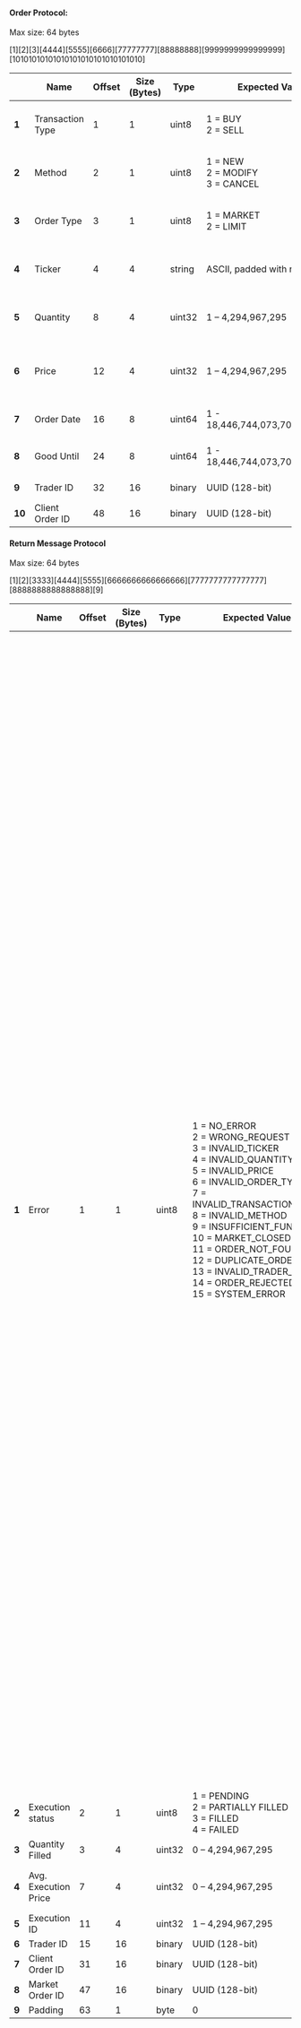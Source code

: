 #### Order Protocol:

Max size: 64 bytes

[1][2][3][4444][5555][6666][77777777][88888888][9999999999999999][10101010101010101010101010101010]

|        | Name             | Offset | Size (Bytes) | Type   | Expected Value                            | Notes / Examples                                    |
| ------ | ---------------- | ------ | ------------ | ------ | ----------------------------------------- | --------------------------------------------------- |
| **1**  | Transaction Type | 1      | 1            | uint8  | 1 = BUY <br/> 2 = SELL                    | Buy or sell order (0 is invalid)                    |
| **2**  | Method           | 2      | 1            | uint8  | 1 = NEW <br/> 2 = MODIFY <br/> 3 = CANCEL | Defines message type (0 is invalid)                 |
| **3**  | Order Type       | 3      | 1            | uint8  | 1 = MARKET <br/> 2 = LIMIT                | Market or limit order (0 is invalid)                |
| **4**  | Ticker           | 4      | 4            | string | ASCII, padded with nulls                  | "XYZQ" <br/> "XYZ\0" <br/> "XY\0\0" <br/> "X\0\0\0" |
| **5**  | Quantity         | 8      | 4            | uint32 | 1 – 4,294,967,295                         | Number of shares (must be > 0)                      |
| **6**  | Price            | 12     | 4            | uint32 | 1 – 4,294,967,295                         | int in cents, e.g., 12,345 = $123.45                |
| **7**  | Order Date       | 16     | 8            | uint64 | 1 - 18,446,744,073,709,551,615            | Unix epoch (ms)                                     |
| **8**  | Good Until       | 24     | 8            | uint64 | 1 - 18,446,744,073,709,551,615            | Unix epoch (ms)                                     |
| **9**  | Trader ID        | 32     | 16           | binary | UUID (128-bit)                            | Binary UUID                                         |
| **10** | Client Order ID  | 48     | 16           | binary | UUID (128-bit)                            | Binary UUID                                         |

#### Return Message Protocol

Max size: 64 bytes

[1][2][3333][4444][5555][6666666666666666][7777777777777777][8888888888888888][9]

|       | Name                 | Offset | Size (Bytes) | Type   | Expected Value                                                                                                                                                                                                                                                                                                                                                                                                | Notes / Examples                                                                                                                                                                                                                                                                                                                                                                                                                                                                                                                                                                                                                                                                                                                                                                                                                                                                                                                                                                                                                                                                                                                                                  |
| ----- | -------------------- | ------ | ------------ | ------ | ------------------------------------------------------------------------------------------------------------------------------------------------------------------------------------------------------------------------------------------------------------------------------------------------------------------------------------------------------------------------------------------------------------- | ----------------------------------------------------------------------------------------------------------------------------------------------------------------------------------------------------------------------------------------------------------------------------------------------------------------------------------------------------------------------------------------------------------------------------------------------------------------------------------------------------------------------------------------------------------------------------------------------------------------------------------------------------------------------------------------------------------------------------------------------------------------------------------------------------------------------------------------------------------------------------------------------------------------------------------------------------------------------------------------------------------------------------------------------------------------------------------------------------------------------------------------------------------------- |
| **1** | Error                | 1      | 1            | uint8  | 1 = NO_ERROR <br/> 2 = WRONG_REQUEST <br/> 3 = INVALID_TICKER <br/> 4 = INVALID_QUANTITY <br/> 5 = INVALID_PRICE <br/> 6 = INVALID_ORDER_TYPE <br/> 7 = INVALID_TRANSACTION_TYPE <br/> 8 = INVALID_METHOD <br/> 9 = INSUFFICIENT_FUNDS <br/> 10 = MARKET_CLOSED <br/> 11 = ORDER_NOT_FOUND <br/> 12 = DUPLICATE_ORDER_ID <br/> 13 = INVALID_TRADER_ID <br/> 14 = ORDER_REJECTED <br/> 15 = SYSTEM_ERROR <br/> | 1: The order was processed successfully (no issues). <br/> 2: The request is malformed or invalid (e.g., incorrect message format or unknown method). <br/> 3: The ticker symbol is invalid (e.g., exceeds 4 characters, contains non-ASCII characters, or doesn’t exist in the market). <br/> 4: The quantity is invalid (e.g., 0 or exceeds allowed limits). <br/> 5: The price is invalid (e.g., exceeds $42,949.67 for uint32 or violates market rules). <br/> 6: The order type is invalid (e.g., not MARKET or LIMIT). <br/> 7: The transaction type is invalid (e.g., not BUY or SELL). <br/> 8: The method is invalid (e.g., not NEW, MODIFY, or CANCEL). <br/> 9: The trader’s account lacks sufficient funds or margin for the order. <br/> 10: The market is closed, and the order cannot be processed. <br/> 11: The order (e.g., for MODIFY or CANCEL) doesn’t exist. <br/> 12: The Client Order ID is not unique (already exists in the system). <br/> 13: The Trader ID is invalid (e.g., not registered or malformed UUID). <br/> 14: The order was rejected for a reason not covered by other codes (e.g., regulatory or risk management rules). |
| **2** | Execution status     | 2      | 1            | uint8  | 1 = PENDING <br/> 2 = PARTIALLY FILLED <br/> 3 = FILLED <br/> 4 = FAILED                                                                                                                                                                                                                                                                                                                                      |                                                                                                                                                                                                                                                                                                                                                                                                                                                                                                                                                                                                                                                                                                                                                                                                                                                                                                                                                                                                                                                                                                                                                                   |
| **3** | Quantity Filled      | 3      | 4            | uint32 | 0 – 4,294,967,295                                                                                                                                                                                                                                                                                                                                                                                             | Number of shares filled                                                                                                                                                                                                                                                                                                                                                                                                                                                                                                                                                                                                                                                                                                                                                                                                                                                                                                                                                                                                                                                                                                                                           |
| **4** | Avg. Execution Price | 7      | 4            | uint32 | 0 – 4,294,967,295                                                                                                                                                                                                                                                                                                                                                                                             | e.g., 12,345 = $123.45, 0 for non-executed                                                                                                                                                                                                                                                                                                                                                                                                                                                                                                                                                                                                                                                                                                                                                                                                                                                                                                                                                                                                                                                                                                                        |
| **5** | Execution ID         | 11     | 4            | uint32 | 1 – 4,294,967,295                                                                                                                                                                                                                                                                                                                                                                                             |                                                                                                                                                                                                                                                                                                                                                                                                                                                                                                                                                                                                                                                                                                                                                                                                                                                                                                                                                                                                                                                                                                                                                                   |
| **6** | Trader ID            | 15     | 16           | binary | UUID (128-bit)                                                                                                                                                                                                                                                                                                                                                                                                | Binary UUID                                                                                                                                                                                                                                                                                                                                                                                                                                                                                                                                                                                                                                                                                                                                                                                                                                                                                                                                                                                                                                                                                                                                                       |
| **7** | Client Order ID      | 31     | 16           | binary | UUID (128-bit)                                                                                                                                                                                                                                                                                                                                                                                                | Binary UUID                                                                                                                                                                                                                                                                                                                                                                                                                                                                                                                                                                                                                                                                                                                                                                                                                                                                                                                                                                                                                                                                                                                                                       |
| **8** | Market Order ID      | 47     | 16           | binary | UUID (128-bit)                                                                                                                                                                                                                                                                                                                                                                                                | Binary UUID                                                                                                                                                                                                                                                                                                                                                                                                                                                                                                                                                                                                                                                                                                                                                                                                                                                                                                                                                                                                                                                                                                                                                       |
| **9** | Padding              | 63     | 1            | byte   | 0                                                                                                                                                                                                                                                                                                                                                                                                             |                                                                                                                                                                                                                                                                                                                                                                                                                                                                                                                                                                                                                                                                                                                                                                                                                                                                                                                                                                                                                                                                                                                                                                   |
